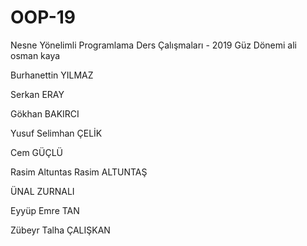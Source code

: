 ﻿# OOP-19
Nesne Yönelimli Programlama Ders Çalışmaları - 2019 Güz Dönemi
ali osman kaya

Burhanettin YILMAZ

Serkan ERAY

Gökhan BAKIRCI

Yusuf Selimhan ÇELİK 

Cem GÜÇLÜ

Rasim Altuntas
Rasim ALTUNTAŞ

ÜNAL  ZURNALI

Eyyüp Emre TAN

Zübeyr Talha ÇALIŞKAN

